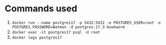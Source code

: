 # Commands used

1. `docker run --name postgres17 -p 5432:5432 -e POSTGRES_USER=root -e POSTGRES_PASSWORD=Batman -d postgres:17.3-bookworm`
2. `docker exec -it postgres17 psql -U root`
3. `docker logs postgres17`
